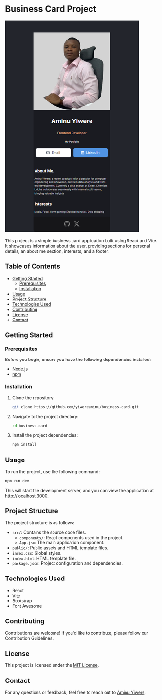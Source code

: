# Business Card Project

![Business Card App](./images/card.PNG)

This project is a simple business card application built using React and Vite. It showcases information about the user, providing sections for personal details, an about me section, interests, and a footer.

## Table of Contents

- [Getting Started](#getting-started)
  - [Prerequisites](#prerequisites)
  - [Installation](#installation)
- [Usage](#usage)
- [Project Structure](#project-structure)
- [Technologies Used](#technologies-used)
- [Contributing](#contributing)
- [License](#license)
- [Contact](#contact)

## Getting Started

### Prerequisites

Before you begin, ensure you have the following dependencies installed:

- [Node.js](https://nodejs.org/en/)
- [npm](https://www.npmjs.com/)

### Installation

1. Clone the repository:

   ```bash
   git clone https://github.com/yiwereaminu/business-card.git
   ```

2. Navigate to the project directory:

   ```bash
   cd business-card
   ```

3. Install the project dependencies:

   ```bash
   npm install
   ```

## Usage

To run the project, use the following command:

```bash
npm run dev
```

This will start the development server, and you can view the application at [http://localhost:3000](http://localhost:3000).

## Project Structure

The project structure is as follows:

- `src/`: Contains the source code files.
  - `components/`: React components used in the project.
  - `App.jsx`: The main application component.
- `public/`: Public assets and HTML template files.
- `index.css`: Global styles.
- `index.html`: HTML template file.
- `package.json`: Project configuration and dependencies.

## Technologies Used

- React
- Vite
- Bootstrap
- Font Awesome

## Contributing

Contributions are welcome! If you'd like to contribute, please follow our [Contribution Guidelines](CONTRIBUTING.md).

## License

This project is licensed under the [MIT License](LICENSE).

## Contact

For any questions or feedback, feel free to reach out to [Aminu Yiwere](mailto:yiwereamin@gmail.com).
